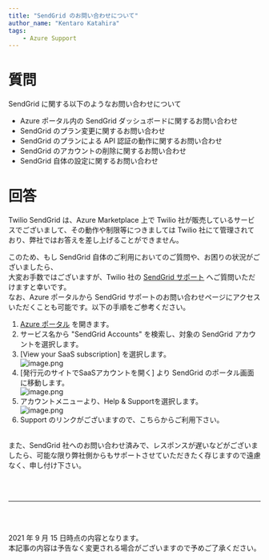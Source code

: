 ```yaml
---
title: "SendGrid のお問い合わせについて"
author_name: "Kentaro Katahira"
tags:
    - Azure Support
---
```


# 質問
SendGrid に関する以下のようなお問い合わせについて

* Azure ポータル内の SendGrid ダッシュボードに関するお問い合わせ
* SendGrid のプラン変更に関するお問い合わせ
* SendGrid のプランによる API 認証の動作に関するお問い合わせ
* SendGrid のアカウントの削除に関するお問い合わせ
* SendGrid 自体の設定に関するお問い合わせ


# 回答
Twilio SendGrid は、Azure Marketplace 上で Twilio 社が販売しているサービスでございまして、その動作や制限等につきましては Twilio 社にて管理されており、弊社ではお答えを差し上げることができません。

このため、もし SendGrid 自体のご利用においてのご質問や、お困りの状況がございましたら、<br>
大変お手数ではございますが、Twilio 社の [SendGrid サポート](http://support.sendgrid.com/hc/en-us) へご質問いただけますと幸いです。<br>
なお、Azure ポータルから SendGrid サポートのお問い合わせページにアクセスいただくことも可能です。以下の手順をご参考ください。

1. [Azure ポータル](https://portal.azure.com) を開きます。
2. サービス名から "SendGrid Accounts" を検索し、対象の SendGrid アカウントを選択します。
3. [View your SaaS subscription] を選択します。<br>
![image.png]({{site.baseurl}}/media/2021/07/2021-09-15-sendgrid1.png)
4. [発行元のサイトでSaaSアカウントを開く] より SendGrid のポータル画面に移動します。<br>
![image.png]({{site.baseurl}}/media/2021/07/2021-09-15-sendgrid2.png)
5. アカウントメニューより、Help & Supportを選択します。<br>
![image.png]({{site.baseurl}}/media/2021/07/2021-07-01-sendgrid2.png)
6. Support のリンクがございますので、こちらからご利用下さい。<br><br>

また、SendGrid 社へのお問い合わせ済みで、レスポンスが遅いなどがございましたら、可能な限り弊社側からもサポートさせていただきたく存じますので遠慮なく、申し付け下さい。<br>

<br>
<br>

---

<br>
<br>

2021 年 9 月 15 日時点の内容となります。<br>
本記事の内容は予告なく変更される場合がございますので予めご了承ください。

<br>
<br>
